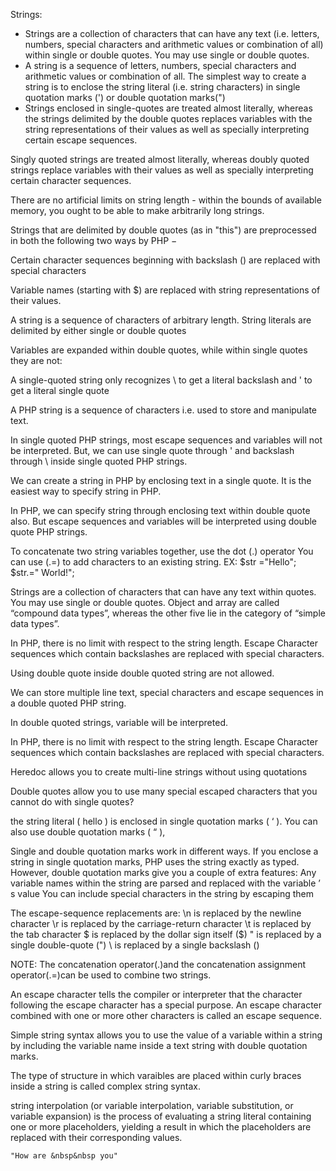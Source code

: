 Strings:
 - Strings are a collection of characters that can have any text (i.e. letters, numbers, special characters and arithmetic values or combination of all) within single or double quotes. You may use single or double quotes.
 - A string is a sequence of letters, numbers, special characters and arithmetic values or combination of all. The simplest way to create a string is to enclose the string literal (i.e. string characters) in single quotation marks (') or double quotation marks(")
 - Strings enclosed in single-quotes are treated almost literally, whereas the strings delimited by the double quotes replaces variables with the string representations of their values as well as specially interpreting certain escape sequences.

 Singly quoted strings are treated almost literally, whereas doubly quoted strings replace variables with their values as well as specially interpreting certain character sequences.
 
 There are no artificial limits on string length - within the bounds of available memory, you ought to be able to make arbitrarily long strings.
 
Strings that are delimited by double quotes (as in "this") are preprocessed in both the following two ways by PHP −

Certain character sequences beginning with backslash (\) are replaced with special characters

Variable names (starting with $) are replaced with string representations of their values. 
 
A string is a sequence of characters of arbitrary length. String literals are delimited by either single or double quotes

Variables are expanded within double quotes, while within single quotes they are not:
 
A single-quoted string only recognizes \\ to get a literal backslash and \' to get a literal single quote

A PHP string is a sequence of characters i.e. used to store and manipulate text.

In single quoted PHP strings, most escape sequences and variables will not be interpreted. But, we can use single quote through \' and backslash through \\ inside single quoted PHP strings.

We can create a string in PHP by enclosing text in a single quote. It is the easiest way to specify string in PHP.
 
In PHP, we can specify string through enclosing text within double quote also. But escape sequences and variables will be interpreted using double quote PHP strings.

To concatenate two string variables together, use the dot (.) operator 
You can use (.=) to add characters to an existing string. EX: $str ="Hello"; $str.=" World!";

Strings are a collection of characters that can have any text within quotes. You may use single or double quotes. Object and array are called “compound data types”, whereas the other five lie in the category of “simple data types”.

In PHP, there is no limit with respect to the string length. Escape Character sequences which contain backslashes are replaced with special characters.
 
Using double quote inside double quoted string are not allowed.

We can store multiple line text, special characters and escape sequences in a double quoted PHP string.

In double quoted strings, variable will be interpreted.

In PHP, there is no limit with respect to the string length. Escape Character sequences which contain backslashes are replaced with special characters.

Heredoc allows you to create multi-line strings without using quotations

Double quotes allow you to use many special escaped characters that you cannot do with single quotes?

the string literal ( hello  ) is enclosed in single quotation marks ( ‘  ). You can also use double quotation marks ( “  ), 

 Single and double quotation marks work in different ways. If you enclose a string in single quotation marks, PHP uses the string exactly as typed. However, double quotation marks give you a couple of extra features: 
  Any variable names within the string are parsed and replaced with the variable ’ s value    You can include special characters in the string by escaping them     
  
 The escape-sequence replacements are:
\n is replaced by the newline character
\r is replaced by the carriage-return character
\t is replaced by the tab character
\$ is replaced by the dollar sign itself ($)
\" is replaced by a single double-quote (")
\\ is replaced by a single backslash (\)

NOTE:
The concatenation operator(.)and the concatenation assignment operator(.=)can be used to combine two strings.

An escape character tells the compiler or interpreter that the character following the escape character has a special purpose. An escape character combined with one or more other characters is called an escape sequence.

Simple string syntax allows you to use the value of a variable within a string by including the variable name inside a text string with double quotation marks.

The type of structure in which varaibles are placed within curly braces inside a string is called complex string syntax.

string interpolation (or variable interpolation, variable substitution, or variable expansion) is the process of evaluating a string literal containing one or more placeholders, yielding a result in which the placeholders are replaced with their corresponding values.

`"How are &nbsp&nbsp you"`


